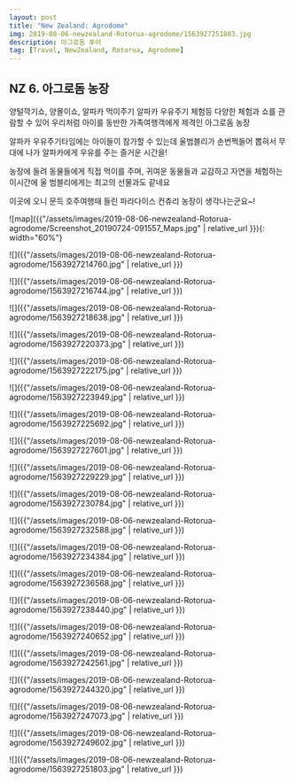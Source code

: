 ```yaml
---
layout: post
title: "New Zealand: Agrodome"
img: 2019-08-06-newzealand-Rotorua-agrodome/1563927251803.jpg
description: 아그로돔 투어
tag: [Travel, NewZealand, Rotorua, Agrodome]
---
```


## NZ 6. 아그로돔 농장

양털깍기쇼, 양몰이쇼, 알파카 먹이주기 알파카 우유주기 체험등 다양한 체험과 쇼를 관람할 수 있어
우리처럼 아이를 동반한 가족여행객에게 제격인 아그로돔 농장  

알파카 우유주기타임에는 아이들이 참가할 수 있는데 울범블리가 손번쩍들어 뽑혀서 무대에 나가 알파카에게 우유를 주는 즐거운 시간을!  

농장에 들려 동물들에게 직접 먹이를 주며, 귀여운 동물들과 교감하고 자연을 체험하는 이시간에 울 범블리에게는 최고의 선물과도 같네요  

이곳에 오니 문득 호주여행때 들린 파라다이스 컨츄리 농장이 생각나는군요~!

![map]({{"/assets/images/2019-08-06-newzealand-Rotorua-agrodome/Screenshot_20190724-091557_Maps.jpg"   | relative_url }}){: width="60%"}

![]({{"/assets/images/2019-08-06-newzealand-Rotorua-agrodome/1563927214760.jpg" | relative_url }})

![]({{"/assets/images/2019-08-06-newzealand-Rotorua-agrodome/1563927216744.jpg" | relative_url }})

![]({{"/assets/images/2019-08-06-newzealand-Rotorua-agrodome/1563927218638.jpg" | relative_url }})

![]({{"/assets/images/2019-08-06-newzealand-Rotorua-agrodome/1563927220373.jpg" | relative_url }})

![]({{"/assets/images/2019-08-06-newzealand-Rotorua-agrodome/1563927222175.jpg" | relative_url }})

![]({{"/assets/images/2019-08-06-newzealand-Rotorua-agrodome/1563927223949.jpg" | relative_url }})

![]({{"/assets/images/2019-08-06-newzealand-Rotorua-agrodome/1563927225692.jpg" | relative_url }})

![]({{"/assets/images/2019-08-06-newzealand-Rotorua-agrodome/1563927227601.jpg" | relative_url }})

![]({{"/assets/images/2019-08-06-newzealand-Rotorua-agrodome/1563927229229.jpg" | relative_url }})

![]({{"/assets/images/2019-08-06-newzealand-Rotorua-agrodome/1563927230784.jpg" | relative_url }})

![]({{"/assets/images/2019-08-06-newzealand-Rotorua-agrodome/1563927232588.jpg" | relative_url }})

![]({{"/assets/images/2019-08-06-newzealand-Rotorua-agrodome/1563927234384.jpg" | relative_url }})

![]({{"/assets/images/2019-08-06-newzealand-Rotorua-agrodome/1563927236568.jpg" | relative_url }})

![]({{"/assets/images/2019-08-06-newzealand-Rotorua-agrodome/1563927238440.jpg" | relative_url }})

![]({{"/assets/images/2019-08-06-newzealand-Rotorua-agrodome/1563927240652.jpg" | relative_url }})

![]({{"/assets/images/2019-08-06-newzealand-Rotorua-agrodome/1563927242561.jpg" | relative_url }})

![]({{"/assets/images/2019-08-06-newzealand-Rotorua-agrodome/1563927244320.jpg" | relative_url }})

![]({{"/assets/images/2019-08-06-newzealand-Rotorua-agrodome/1563927247073.jpg" | relative_url }})

![]({{"/assets/images/2019-08-06-newzealand-Rotorua-agrodome/1563927249602.jpg" | relative_url }})

![]({{"/assets/images/2019-08-06-newzealand-Rotorua-agrodome/1563927251803.jpg" | relative_url }})
